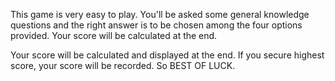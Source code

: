 This game is very easy to play. You'll be asked some general
knowledge questions and the right answer is to be chosen among
the four options provided. Your score will be calculated at the end.

Your score will be calculated and displayed at the end. If you secure highest score, your score will be recorded. So BEST OF LUCK.

